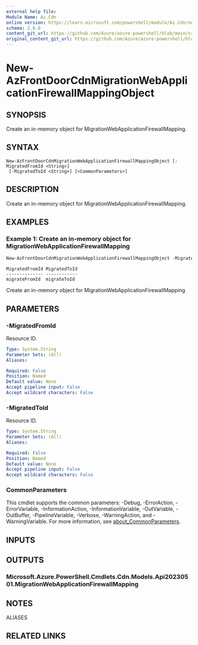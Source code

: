 ```yaml
---
external help file: 
Module Name: Az.Cdn
online version: https://learn.microsoft.com/powershell/module/Az.Cdn/new-AzFrontDoorCdnMigrationWebApplicationFirewallMappingObject
schema: 2.0.0
content_git_url: https://github.com/Azure/azure-powershell/blob/main/src/Cdn/Cdn/help/New-AzFrontDoorCdnMigrationWebApplicationFirewallMappingObject.md
original_content_git_url: https://github.com/Azure/azure-powershell/blob/main/src/Cdn/Cdn/help/New-AzFrontDoorCdnMigrationWebApplicationFirewallMappingObject.md
---
```


# New-AzFrontDoorCdnMigrationWebApplicationFirewallMappingObject

## SYNOPSIS
Create an in-memory object for MigrationWebApplicationFirewallMapping.

## SYNTAX

```
New-AzFrontDoorCdnMigrationWebApplicationFirewallMappingObject [-MigratedFromId <String>]
 [-MigratedToId <String>] [<CommonParameters>]
```

## DESCRIPTION
Create an in-memory object for MigrationWebApplicationFirewallMapping.

## EXAMPLES

### Example 1: Create an in-memory object for MigrationWebApplicationFirewallMapping
```powershell
New-AzFrontDoorCdnMigrationWebApplicationFirewallMappingObject -MigratedFromId migrateFromId -MigratedToId migrateToId
```

```output
MigratedFromId MigratedToId
-------------- ------------
migrateFromId  migrateToId
```

Create an in-memory object for MigrationWebApplicationFirewallMapping

## PARAMETERS

### -MigratedFromId
Resource ID.

```yaml
Type: System.String
Parameter Sets: (All)
Aliases:

Required: False
Position: Named
Default value: None
Accept pipeline input: False
Accept wildcard characters: False
```

### -MigratedToId
Resource ID.

```yaml
Type: System.String
Parameter Sets: (All)
Aliases:

Required: False
Position: Named
Default value: None
Accept pipeline input: False
Accept wildcard characters: False
```

### CommonParameters
This cmdlet supports the common parameters: -Debug, -ErrorAction, -ErrorVariable, -InformationAction, -InformationVariable, -OutVariable, -OutBuffer, -PipelineVariable, -Verbose, -WarningAction, and -WarningVariable. For more information, see [about_CommonParameters](http://go.microsoft.com/fwlink/?LinkID=113216).

## INPUTS

## OUTPUTS

### Microsoft.Azure.PowerShell.Cmdlets.Cdn.Models.Api20230501.MigrationWebApplicationFirewallMapping

## NOTES

ALIASES

## RELATED LINKS

